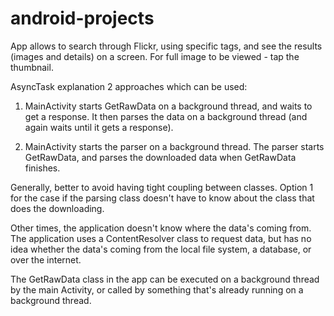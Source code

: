 # android-projects
App allows to search through Flickr, using specific tags, and see the results (images and details) on a screen. 
For full image to be viewed  - tap the thumbnail.



AsyncTask explanation 
2 approaches which can be used:

1. MainActivity starts GetRawData on a background thread, and waits to get a response.  It then parses the data on a background thread (and again waits until it gets a response).

2. MainActivity starts the parser on a background thread.  The parser starts GetRawData, and parses the downloaded data when GetRawData finishes.

Generally, better to avoid having tight coupling between classes.  Option 1 for the case if the parsing class doesn't have to know about the class that does the downloading.

Other times, the application doesn't know where the data's coming from. The application uses a ContentResolver class to request data, but has no idea whether the data's coming from the local file system, a database, or over the internet.

The GetRawData class in the app can be executed on a background thread by the main Activity, or called by something that's already running on a background thread.
